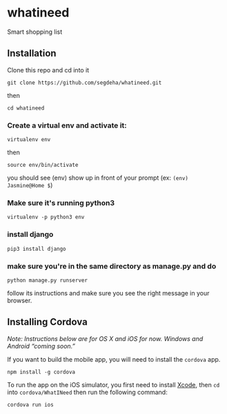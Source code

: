 # whatineed

Smart shopping list

## Installation

Clone this repo and cd into it

    git clone https://github.com/segdeha/whatineed.git

then

    cd whatineed

### Create a virtual env and activate it:

    virtualenv env

then

    source env/bin/activate

you should see (env) show up in front of your prompt (ex: `(env) Jasmine@Home $`)

### Make sure it's running python3

    virtualenv -p python3 env

### install django

    pip3 install django

### make sure you're in the same directory as manage.py and do

    python manage.py runserver

follow its instructions and make sure you see the right message in your browser.

## Installing Cordova

_Note: Instructions below are for OS X and iOS for now. Windows and Android “coming soon.”_

If you want to build the mobile app, you will need to install the `cordova` app.

    npm install -g cordova

To run the app on the iOS simulator, you first need to install [Xcode](https://itunes.apple.com/us/app/xcode/id497799835?mt=12), then `cd` into `cordova/WhatINeed` then run the following command:

    cordova run ios




